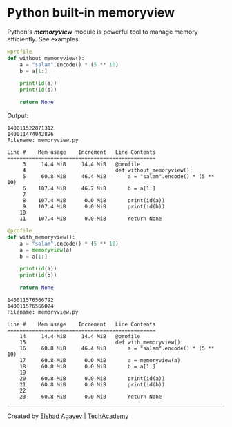 # Python built-in memoryview

Python's ***memoryview*** module is powerful tool to manage memory efficiently. See examples:

```python
@profile
def without_memoryview():
    a = "salam".encode() * (5 ** 10)
    b = a[1:]

    print(id(a))
    print(id(b))

    return None
```

Output:

```
140011522871312
140011474042896
Filename: memoryview.py

Line #    Mem usage    Increment   Line Contents
================================================
     3     14.4 MiB     14.4 MiB   @profile
     4                             def without_memoryview():
     5     60.8 MiB     46.4 MiB       a = "salam".encode() * (5 ** 10)
     6    107.4 MiB     46.7 MiB       b = a[1:]
     7                             
     8    107.4 MiB      0.0 MiB       print(id(a))
     9    107.4 MiB      0.0 MiB       print(id(b))
    10                             
    11    107.4 MiB      0.0 MiB       return None

```

```python
@profile
def with_memoryview():
    a = "salam".encode() * (5 ** 10)
    a = memoryview(a)
    b = a[1:]

    print(id(a))
    print(id(b))

    return None
```

```
140011576566792
140011576566024
Filename: memoryview.py

Line #    Mem usage    Increment   Line Contents
================================================
    14     14.4 MiB     14.4 MiB   @profile
    15                             def with_memoryview():
    16     60.8 MiB     46.4 MiB       a = "salam".encode() * (5 ** 10)
    17     60.8 MiB      0.0 MiB       a = memoryview(a)
    18     60.8 MiB      0.0 MiB       b = a[1:]
    19                             
    20     60.8 MiB      0.0 MiB       print(id(a))
    21     60.8 MiB      0.0 MiB       print(id(b))
    22                             
    23     60.8 MiB      0.0 MiB       return None
```


---

Created by [Elshad Agayev](https://elshadaghazade.wordpress.com/about/) | [TechAcademy](https://tech.edu.az)